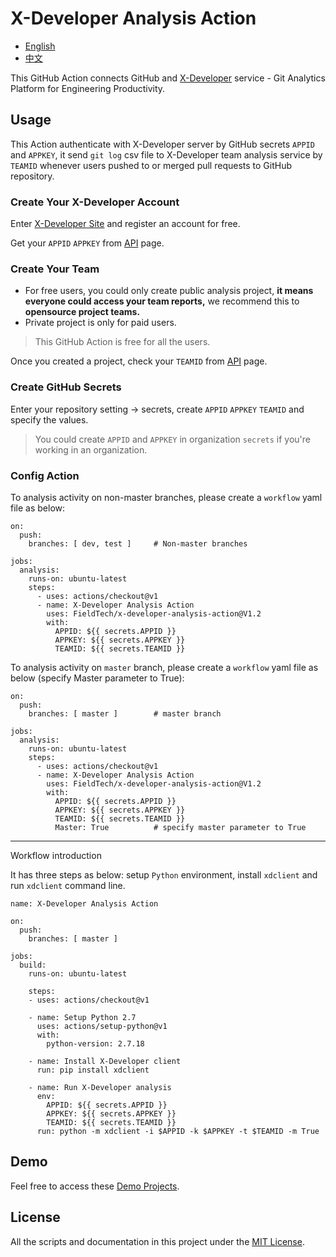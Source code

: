 # X-Developer Analysis Action

- [English](https://github.com/FieldTech/x-developer-analysis-action/blob/master/README.md)
- [中文](https://github.com/FieldTech/x-developer-analysis-action/blob/master/README-zh-cn.md)

This GitHub Action connects GitHub and [X-Developer](https://x-developer.cn) service - Git Analytics Platform for Engineering Productivity.

## Usage

This Action authenticate with X-Developer server by GitHub secrets `APPID` and `APPKEY`, it send `git log` csv file to X-Developer team analysis service by `TEAMID` whenever users pushed to or merged pull requests to GitHub repository.

### Create Your X-Developer Account

Enter [X-Developer Site](https://x-developer.cn) and register an account for free.

Get your `APPID` `APPKEY` from [API](https://x-developer.cn/accounts/api) page.

### Create Your Team

- For free users, you could only create public analysis project, **it means everyone could access your team reports,** we recommend this to **opensource project teams.**
- Private project is only for paid users.

> This GitHub Action is free for all the users.

Once you created a project, check your `TEAMID` from [API](https://x-developer.cn/accounts/api) page.

### Create GitHub Secrets

Enter your repository setting -> secrets, create `APPID` `APPKEY` `TEAMID` and specify the values.

> You could create `APPID` and `APPKEY` in organization `secrets` if you're working in an organization.

### Config Action

To analysis activity on non-master branches, please create a `workflow` yaml file as below:

```
on:
  push:
    branches: [ dev, test ]     # Non-master branches

jobs:
  analysis:
    runs-on: ubuntu-latest
    steps:
      - uses: actions/checkout@v1
      - name: X-Developer Analysis Action
        uses: FieldTech/x-developer-analysis-action@V1.2
        with:
          APPID: ${{ secrets.APPID }}
          APPKEY: ${{ secrets.APPKEY }}
          TEAMID: ${{ secrets.TEAMID }}
```

To analysis activity on `master` branch, please create a `workflow` yaml file as below (specify Master parameter to True):

```
on:
  push:
    branches: [ master ]        # master branch

jobs:
  analysis:
    runs-on: ubuntu-latest
    steps:
      - uses: actions/checkout@v1
      - name: X-Developer Analysis Action
        uses: FieldTech/x-developer-analysis-action@V1.2
        with:
          APPID: ${{ secrets.APPID }}
          APPKEY: ${{ secrets.APPKEY }}
          TEAMID: ${{ secrets.TEAMID }}
          Master: True          # specify master parameter to True
```

---

Workflow introduction

It has three steps as below: setup `Python` environment, install `xdclient` and run `xdclient` command line.

```
name: X-Developer Analysis Action

on:
  push:
    branches: [ master ]

jobs:
  build:
    runs-on: ubuntu-latest

    steps:
    - uses: actions/checkout@v1

    - name: Setup Python 2.7
      uses: actions/setup-python@v1
      with:
        python-version: 2.7.18

    - name: Install X-Developer client
      run: pip install xdclient

    - name: Run X-Developer analysis
      env:
        APPID: ${{ secrets.APPID }}
        APPKEY: ${{ secrets.APPKEY }}
        TEAMID: ${{ secrets.TEAMID }}
      run: python -m xdclient -i $APPID -k $APPKEY -t $TEAMID -m True
```

## Demo

Feel free to access these [Demo Projects](https://x-developer.cn/projects/).

## License

All the scripts and documentation in this project under the [MIT License](https://github.com/FieldTech/x-developer-analysis-actions/blob/master/LICENSE).
